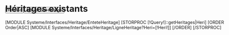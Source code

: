 <div class="Panel"  style="position:absolute;top:0;bottom:50px;">
	<h1>H&eacute;ritages existants</h1>
	[MODULE Systeme/Interfaces/Heritage/EnteteHeritage]
	[STORPROC [!Query!]::getHeritages|Heri]
		[ORDER Order|ASC]
			[MODULE Systeme/Interfaces/Heritage/LigneHeritage?Heri=[!Heri!]]
		[/ORDER]
	[/STORPROC]
</div>
<div class="Nav">
		<div class="boutonGauche">
		<form action="/[!Query!]" method="post" style="display:inline;">
		<INPUT type="submit"  value="Fermer" style="float:left"/>
		</form>
		</div>
		<div class="boutonDroite">
		<form action="" method="post" style="display:inline;">
			<INPUT type="hidden" name="Action" value="Ajouter" />
			<INPUT type="submit"  value="Ajouter un H&eacute;ritage" style="float:left;" />
		</form>
		</div>
</div>
